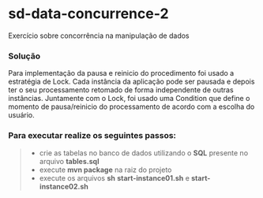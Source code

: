 # sd-data-concurrence-2
Exercício sobre concorrência na manipulação de dados

### Solução

Para implementação da pausa e reinicio do procedimento foi usado a estratégia de Lock.
Cada instância da aplicação pode ser pausada e depois ter o seu processamento retomado de forma independente de outras instâncias.
Juntamente com o Lock, foi usado uma Condition que define o momento de pausa/reinicio do processamento de acordo com a escolha do usuário.

### Para executar realize os seguintes passos:

> - crie as tabelas no banco de dados utilizando o **SQL** presente no arquivo **tables.sql**
> - execute **mvn package** na raiz do projeto
> - execute os arquivos **sh** **start-instance01.sh** e **start-instance02.sh**
